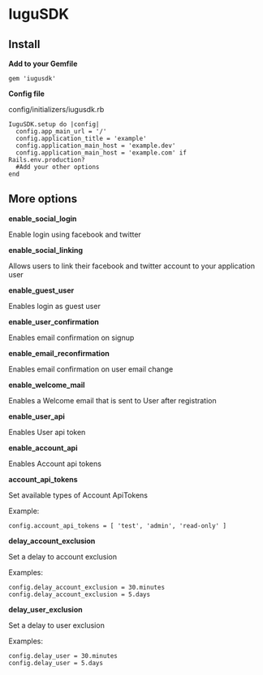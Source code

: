 IuguSDK
=========

Install
---------

**Add to your Gemfile**

    gem 'iugusdk'

**Config file**

config/initializers/iugusdk.rb

    IuguSDK.setup do |config|
      config.app_main_url = '/'
      config.application_title = 'example'
      config.application_main_host = 'example.dev'
      config.application_main_host = 'example.com' if Rails.env.production?
      #Add your other options
    end

More options
-----------

**enable_social_login**

  Enable login using facebook and twitter

**enable_social_linking**

  Allows users to link their facebook and twitter account to your application user

**enable_guest_user**

  Enables login as guest user

**enable_user_confirmation**

  Enables email confirmation on signup

**enable_email_reconfirmation**

  Enables email confirmation on user email change

**enable_welcome_mail**

  Enables a Welcome email that is sent to User after registration

**enable_user_api**

  Enables User api token

**enable_account_api**

  Enables Account api tokens

**account_api_tokens**

  Set available types of Account ApiTokens

  Example:
    
    config.account_api_tokens = [ 'test', 'admin', 'read-only' ]

**delay_account_exclusion**

  Set a delay to account exclusion
  
  Examples:
  
    config.delay_account_exclusion = 30.minutes
    config.delay_account_exclusion = 5.days

**delay_user_exclusion**

  Set a delay to user exclusion
  
  Examples:
  
    config.delay_user = 30.minutes
    config.delay_user = 5.days


